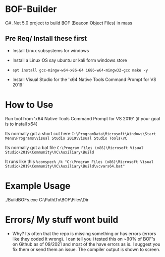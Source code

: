 # BOF-Builder
C# .Net 5.0 project to build BOF (Beacon Object Files) in mass

## Pre Req/ Install these first
- Install Linux subsystems for windows

- Install a Linux OS say ubuntu or kali form windows store
 
- `apt install gcc-mingw-w64-x86-64 i686-w64-mingw32-gcc make -y`

- Install Visual Studio for the 'x64 Native Tools Command Prompt for VS 2019'

# How to Use
Run tool from 'x64 Native Tools Command Prompt for VS 2019' (if your goal is to install x64)

Its normally got a short cut here `C:\ProgramData\Microsoft\Windows\Start Menu\Programs\Visual Studio 2019\Visual Studio Tools\VC`

Its normally got a bat file `C:\Program Files (x86)\Microsoft Visual Studio\2019\Community\VC\Auxiliary\Build`

It runs like this `%comspec% /k "C:\Program Files (x86)\Microsoft Visual Studio\2019\Community\VC\Auxiliary\Build\vcvars64.bat"`

# Example Usage
./BuildBOFs.exe C:\Path\To\BOF\Files\Dir

# Errors/ My stuff wont build
- Why? Its often that the repo is missing something or has errors (errors like they coded it wrong). I can tell you i tested this on ~90% of BOF's on Github as of 09/2021 and most of the have errors as is. I suggest you fix them or send them an issue. The compiler output is shown to screen.
